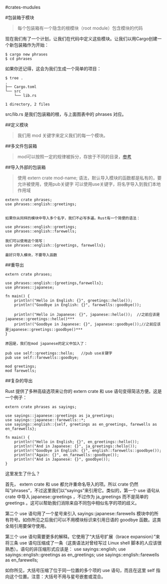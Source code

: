 #crates-mudules

#包装箱于模块

> 每个包装箱有一个隐含的根模块（root module）包含模块的代码

现在我们有了一个计划，让我们在代码中定义这些模块。让我们以用Cargo创建一个新包装箱作为开始：

    $ cargo new phrases
    $ cd phrases


如果你还记得，这会为我们生成一个简单的项目：

    $ tree .
    .
    ├── Cargo.toml
    └── src
        └── lib.rs

    1 directory, 2 files

 src/lib.rs 是我们包装箱的根，与上面图表中的 phrases 对应。

##定义模块

> 我们用 mod 关键字来定义我们的每一个模块。

##多文件包装箱

> mod可以按照一定的规律被拆分，存放于不同的目录，[参考](https://kaisery.gitbooks.io/rust-book-chinese/conten/content/Crates%20and%20Modules%20crate%20和模块.html)


##导入外部的包装箱

> 使用 extern crate mod-name; 语法，默认导入模块的函数都是私有的，要允许被使用，使用pub关键字
> 可以使用use关键字，将名字导入到我们本地作用域

    extern crate phrases;
    use phrases::english::greetings;
    
    
    如果你从同样的模块中导入多个名字，我们不必写多遍。Rust有一个简便的语法：
    
    use phrases::english::greetings;
    use phrases::english::farewells;

    我们可以使用这个简写：
    use phrases::english::{greetings, farewells};
    
    最好只导入模块，不要导入函数
    
##重导出

    extern crate phrases;

    use phrases::english::{greetings,farewells};
    use phrases::japanese;

    fn main() {
        println!("Hello in English: {}", greetings::hello());
        println!("Goodbye in English: {}", farewells::goodbye());

        println!("Hello in Japanese: {}", japanese::hello());  //之前应该是japanese::greetings::hello()***
        println!("Goodbye in Japanese: {}", japanese::goodbye());//之前应该是japanese::greetings::goodbye()***
    }    
    
    原因是，我们在mod japanese的定义中加入了：
    
    pub use self::greetings::hello;   //pub use关键字
    pub use self::farewells::goodbye;

    mod greetings;
    mod farewells;
    
##复杂的导出

Rust 提供了多种高级选项来让你的 extern crate 和 use 语句变得简洁方便。这是一个例子：


    extern crate phrases as sayings;

    use sayings::japanese::greetings as ja_greetings;
    use sayings::japanese::farewells::*;
    use sayings::english::{self, greetings as en_greetings, farewells as en_farewells};

    fn main() {
        println!("Hello in English; {}", en_greetings::hello());
        println!("And in Japanese: {}", ja_greetings::hello());
        println!("Goodbye in English: {}", english::farewells::goodbye());
        println!("Again: {}", en_farewells::goodbye());
        println!("And in Japanese: {}", goodbye());
    }


这里发生了什么？

首先， extern crate 和 use 都允许重命名导入的项。所以 crate 仍然叫“phrases”，不过这里我们以“sayings”来引用它。类似的，第一个 use 语句从 crate 中导入 japanese::greetings ，不过作为 ja_greetings 而不是简单的 greetings 。这可以帮助我们消除来自不同包中相似名字的项的歧义。

第二个 use 语句用了一个星号来引入 sayings::japanese::farewells 模块中的所有符号。如你所见之后我们可以不用模块标识来引用日语的 goodbye 函数。这类全局引用要保守使用。

第三个 use 语句需要更多的解释。它使用了“大括号扩展（brace expansion）”来将三条 use 语句压缩成了一条（这类语法对曾经写过 Linux shell 脚本的人应该很熟悉）。语句的非压缩形式应该是：
use sayings::english;
use sayings::english::greetings as en_greetings;
use sayings::english::farewells as en_farewells;


如你所见，大括号压缩了位于同一位置的多个项的 use 语句，而且在这里 self 指向这个位置。注意：大括号不用与星号嵌套或混合。
    


